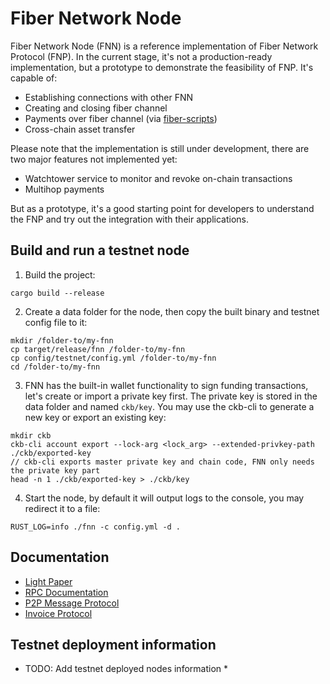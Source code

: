 # Fiber Network Node

Fiber Network Node (FNN) is a reference implementation of Fiber Network Protocol (FNP). In the current stage, it's not a production-ready implementation, but a prototype to demonstrate the feasibility of FNP. It's capable of:

* Establishing connections with other FNN
* Creating and closing fiber channel
* Payments over fiber channel (via [fiber-scripts])
* Cross-chain asset transfer

Please note that the implementation is still under development, there are two major features not implemented yet:

* Watchtower service to monitor and revoke on-chain transactions
* Multihop payments

But as a prototype, it's a good starting point for developers to understand the FNP and try out the integration with their applications.

## Build and run a testnet node

1. Build the project:

```
cargo build --release
```

2. Create a data folder for the node, then copy the built binary and testnet config file to it:

```
mkdir /folder-to/my-fnn
cp target/release/fnn /folder-to/my-fnn
cp config/testnet/config.yml /folder-to/my-fnn
cd /folder-to/my-fnn
```

3. FNN has the built-in wallet functionality to sign funding transactions, let's create or import a private key first. The private key is stored in the data folder and named `ckb/key`. You may use the ckb-cli to generate a new key or export an existing key:

```
mkdir ckb
ckb-cli account export --lock-arg <lock_arg> --extended-privkey-path ./ckb/exported-key
// ckb-cli exports master private key and chain code, FNN only needs the private key part
head -n 1 ./ckb/exported-key > ./ckb/key
```

4. Start the node, by default it will output logs to the console, you may redirect it to a file:

```
RUST_LOG=info ./fnn -c config.yml -d .
```

## Documentation

* [Light Paper](./docs/light-paper.md)
* [RPC Documentation](./src/rpc/README.md)
* [P2P Message Protocol](./docs/specs/p2p-message.md)
* [Invoice Protocol](./docs/specs/payment-invoice.md)

## Testnet deployment information

* TODO: Add testnet deployed nodes information *

[fiber-scripts]: https://github.com/nervosnetwork/fiber-scripts
